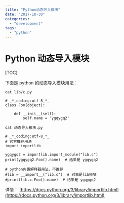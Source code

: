 ```yaml
---
title: "Python动态导入模块"
date: "2017-10-30"
categories:
  - "development"
tags:
  - "python"
---
```


# Python 动态导入模块

\[TOC\]

下面是 python 的动态导入模块用法：

`cat lib/c.py`

```
# _*_coding:utf-8_*_
class Foo(object):

    def __init__(self):
        self.name = 'ygqygq2'
```

`cat 动态导入模块.py`

```
# _*_coding:utf-8_*_
# 官方推荐用法
import importlib

ygqygq2 = importlib.import_module("lib.c")
print(ygqygq2.Foo().name)  # 结果是 ygqygq2

# python内置解释器用法，不推荐
#lib = __import__("lib.c")  # 对象是lib模块
#print(lib.c.Foo().name)  # 结果是 ygqygq2
```

详情： [https://docs.python.org/3/library/importlib.html](https://docs.python.org/3/library/importlib.html)
